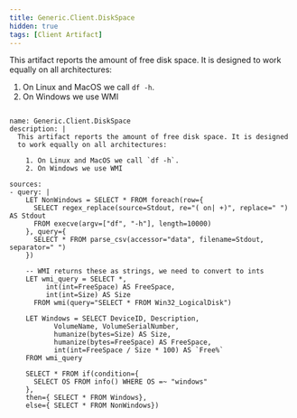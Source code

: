 ```yaml
---
title: Generic.Client.DiskSpace
hidden: true
tags: [Client Artifact]
---
```


This artifact reports the amount of free disk space. It is designed
to work equally on all architectures:

  1. On Linux and MacOS we call `df -h`.
  2. On Windows we use WMI


<pre><code class="language-yaml">
name: Generic.Client.DiskSpace
description: |
  This artifact reports the amount of free disk space. It is designed
  to work equally on all architectures:

    1. On Linux and MacOS we call `df -h`.
    2. On Windows we use WMI

sources:
- query: |
    LET NonWindows = SELECT * FROM foreach(row={
      SELECT regex_replace(source=Stdout, re="( on| +)", replace=" ") AS Stdout
      FROM execve(argv=["df", "-h"], length=10000)
    }, query={
      SELECT * FROM parse_csv(accessor="data", filename=Stdout, separator=" ")
    })

    -- WMI returns these as strings, we need to convert to ints
    LET wmi_query = SELECT *,
         int(int=FreeSpace) AS FreeSpace,
         int(int=Size) AS Size
      FROM wmi(query="SELECT * FROM Win32_LogicalDisk")

    LET Windows = SELECT DeviceID, Description,
           VolumeName, VolumeSerialNumber,
           humanize(bytes=Size) AS Size,
           humanize(bytes=FreeSpace) AS FreeSpace,
           int(int=FreeSpace / Size * 100) AS `Free%`
    FROM wmi_query

    SELECT * FROM if(condition={
      SELECT OS FROM info() WHERE OS =~ "windows"
    },
    then={ SELECT * FROM Windows},
    else={ SELECT * FROM NonWindows})

</code></pre>

